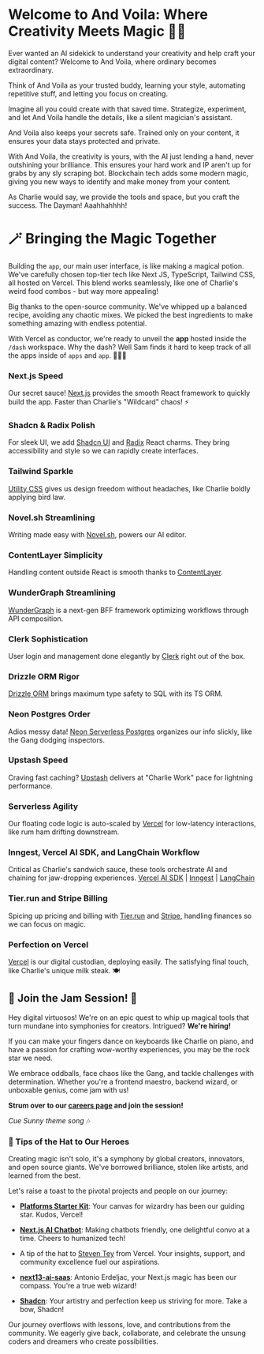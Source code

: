 # Welcome to And Voila: Where Creativity Meets Magic 🎩✨

Ever wanted an AI sidekick to understand your creativity and help craft your digital content? Welcome to And Voila, where ordinary becomes extraordinary.

Think of And Voila as your trusted buddy, learning your style, automating repetitive stuff, and letting you focus on creating.

Imagine all you could create with that saved time. Strategize, experiment, and let And Voila handle the details, like a silent magician's assistant.

And Voila also keeps your secrets safe. Trained only on your content, it ensures your data stays protected and private.

With And Voila, the creativity is yours, with the AI just lending a hand, never outshining your brilliance. This ensures your hard work and IP aren't up for grabs by any sly scraping bot. Blockchain tech adds some modern magic, giving you new ways to identify and make money from your content.

As Charlie would say, we provide the tools and space, but you craft the success. The Dayman! Aaahhahhhh!

# 🪄 Bringing the Magic Together

Building the `app`, our main user interface, is like making a magical potion. We've carefully chosen top-tier tech like Next JS, TypeScript, Tailwind CSS, all hosted on Vercel. This blend works seamlessly, like one of Charlie's weird food combos - but way more appealing!

Big thanks to the open-source community. We've whipped up a balanced recipe, avoiding any chaotic mixes. We picked the best ingredients to make something amazing with endless potential.

With Vercel as conductor, we're ready to unveil the **app** hosted inside the `/dash` workspace. Why the dash? Well Sam finds it hard to keep track of all the apps inside of `apps` and `app`. 🤷🏽‍♂️

### Next.js Speed

Our secret sauce! [Next.js](https://nextjs.org/) provides the smooth React framework to quickly build the app. Faster than Charlie's "Wildcard" chaos! ⚡️

### Shadcn & Radix Polish

For sleek UI, we add [Shadcn UI](https://ui.shadcn.com/) and [Radix](https://www.radix-ui.com/) React charms. They bring accessibility and style so we can rapidly create interfaces.

### Tailwind Sparkle

[Utility CSS](https://tailwindcss.com/) gives us design freedom without headaches, like Charlie boldly applying bird law.

### Novel.sh Streamlining

Writing made easy with [Novel.sh](https://novel.sh/), powers our AI editor.

### ContentLayer Simplicity

Handling content outside React is smooth thanks to [ContentLayer](https://www.contentlayer.dev/).

### WunderGraph Streamlining

[WunderGraph](https://wundergraph.com) is a next-gen BFF framework optimizing workflows through API composition.

### Clerk Sophistication

User login and management done elegantly by [Clerk](https://clerk.dev/) right out of the box.

### Drizzle ORM Rigor

[Drizzle ORM](https://orm.drizzle.team/) brings maximum type safety to SQL with its TS ORM.

### Neon Postgres Order

Adios messy data! [Neon Serverless Postgres](https://neon.tech/) organizes our info slickly, like the Gang dodging inspectors.

### Upstash Speed

Craving fast caching? [Upstash](https://upstash.com/) delivers at "Charlie Work" pace for lightning performance.

### Serverless Agility

Our floating code logic is auto-scaled by [Vercel](https://vercel.com/docs/concepts/functions/serverless-functions) for low-latency interactions, like rum ham drifting downstream.

### Inngest, Vercel AI SDK, and LangChain Workflow

Critical as Charlie's sandwich sauce, these tools orchestrate AI and chaining for jaw-dropping experiences. [Vercel AI SDK](https://sdk.vercel.ai/docs) | [Inngest](https://www.inngest.com/) | [LangChain](https://langchain.readthedocs.io/)

### Tier.run and Stripe Billing

Spicing up pricing and billing with [Tier.run](https://tier.run/) and [Stripe](https://stripe.com/), handling finances so we can focus on magic.

### Perfection on Vercel

[Vercel](http://vercel.com/) is our digital custodian, deploying easily. The satisfying final touch, like Charlie's unique milk steak. 🍽️

## 🎸 Join the Jam Session! 🎸

Hey digital virtuosos! We're on an epic quest to whip up magical tools that turn mundane into symphonies for creators. Intrigued? **We're hiring!**

If you can make your fingers dance on keyboards like Charlie on piano, and have a passion for crafting wow-worthy experiences, you may be the rock star we need.

We embrace oddballs, face chaos like the Gang, and tackle challenges with determination. Whether you're a frontend maestro, backend wizard, or unboxable genius, come jam with us!

**Strum over to our [careers page](https://jobs.andvoila.ai) and join the session!**

_*Cue Sunny theme song*_ 🎶

### 🎩 Tips of the Hat to Our Heroes

Creating magic isn't solo, it's a symphony by global creators, innovators, and open source giants. We've borrowed brilliance, stolen like artists, and learned from the best.

Let's raise a toast to the pivotal projects and people on our journey:

- **[Platforms Starter Kit](https://github.com/vercel/platforms)**: Your canvas for wizardry has been our guiding star. Kudos, Vercel!

- **[Next.js AI Chatbot](https://github.com/vercel-labs/ai-chatbot)**: Making chatbots friendly, one delightful convo at a time. Cheers to humanized tech!

- A tip of the hat to [Steven Tey](https://twitter.com/steventey) from Vercel. Your insights, support, and community excellence fuel our aspirations.

- **[next13-ai-saas](https://github.com/AntonioErdeljac/next13-ai-saas/tree/master)**: Antonio Erdeljac, your Next.js magic has been our compass. You're a true web wizard!

- **[Shadcn](https://ui.shadcn.com/)**: Your artistry and perfection keep us striving for more. Take a bow, Shadcn!

Our journey overflows with lessons, love, and contributions from the community. We eagerly give back, collaborate, and celebrate the unsung coders and dreamers who create possibilities.
